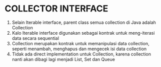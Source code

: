 # COLLECTOR INTERFACE

1. Selain Iterable interface, parent class semua collection di Java adalah Collection
2. Kalo Iterable interface digunakan sebagai kontrak untuk meng-iterasi data secara sequential
3. Collection merupakan kontrak untuk memanipulasi data collection, seperti menambah, menghapus dan mengecek isi data collection
4. Tidak ada direct implementation untuk Collection, karena collection nanti akan dibagi lagi menjadi List, Set dan Queue


